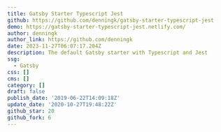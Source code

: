 ```yaml
---
title: Gatsby Starter Typescript Jest
github: https://github.com/denningk/gatsby-starter-typescript-jest
demo: https://gatsby-starter-typescript-jest.netlify.com/
author: denningk
author_link: https://github.com/denningk
date: 2023-11-27T06:07:17.204Z
description: The default Gatsby starter with Typescript and Jest
ssg:
  - Gatsby
css: []
cms: []
category: []
draft: false
publish_date: '2019-06-22T14:09:18Z'
update_date: '2020-10-27T19:48:22Z'
github_star: 20
github_fork: 6
---
```

